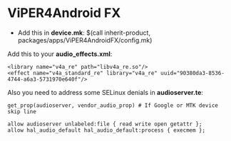 # ViPER4Android FX
- Add this in **device.mk**: $(call inherit-product, packages/apps/ViPER4AndroidFX/config.mk)

Add this to your **audio_effects.xml**:

    <library name="v4a_re" path="libv4a_re.so"/>
    <effect name="v4a_standard_re" library="v4a_re" uuid="90380da3-8536-4744-a6a3-5731970e640f"/>

Also you need to address some SELinux denials in **audioserver.te**:

    get_prop(audioserver, vendor_audio_prop) # If Google or MTK device skip line

    allow audioserver unlabeled:file { read write open getattr };
    allow hal_audio_default hal_audio_default:process { execmem };

